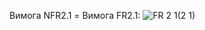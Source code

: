 Вимога NFR2.1 = Вимога FR2.1:
![FR 2 1(2 1)](https://user-images.githubusercontent.com/79446240/191306731-1f63e75e-76aa-4eda-bd30-1bd16009c58f.jpg)
